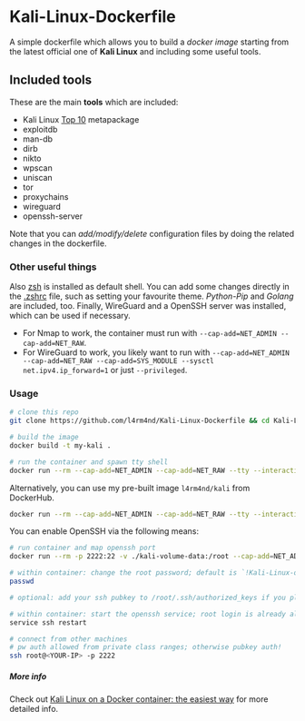 # Kali-Linux-Dockerfile

A simple dockerfile which allows you to build a _docker image_ starting from the latest official one of **Kali Linux** and including some useful tools.

## Included tools

These are the main **tools** which are included:

- Kali Linux [Top 10](https://tools.kali.org/kali-metapackages) metapackage
- exploitdb
- man-db
- dirb
- nikto
- wpscan
- uniscan
- tor
- proxychains
- wireguard
- openssh-server

Note that you can _add/modify/delete_ configuration files by doing the related changes in the dockerfile.

### Other useful things

Also [zsh](https://github.com/robbyrussell/oh-my-zsh/wiki/Installing-ZSH) is installed as default shell. You can add some changes directly in the [.zshrc](https://github.com/zMrSec/Kali-Linux-Dockerfile/blob/master/config/.zshrc) file, such as setting your favourite theme.
_Python-Pip_ and _Golang_ are included, too. Finally, WireGuard and a OpenSSH server was installed, which can be used if necessary. 

- For Nmap to work, the container must run with `--cap-add=NET_ADMIN --cap-add=NET_RAW`.
- For WireGuard to work, you likely want to run with `--cap-add=NET_ADMIN --cap-add=NET_RAW --cap-add=SYS_MODULE --sysctl net.ipv4.ip_forward=1` or just `--privileged`.

### Usage

```sh
# clone this repo
git clone https://github.com/l4rm4nd/Kali-Linux-Dockerfile && cd Kali-Linux-Dockerfile

# build the image
docker build -t my-kali .

# run the container and spawn tty shell
docker run --rm --cap-add=NET_ADMIN --cap-add=NET_RAW --tty --interactive my-kali
```

Alternatively, you can use my pre-built image `l4rm4nd/kali` from DockerHub.

```sh
docker run --rm --cap-add=NET_ADMIN --cap-add=NET_RAW --tty --interactive l4rm4nd/kali:latest
```

You can enable OpenSSH via the following means:
```sh
# run container and map openssh port
docker run --rm -p 2222:22 -v ./kali-volume-data:/root --cap-add=NET_ADMIN --cap-add=NET_RAW --tty --interactive l4rm4nd/kali:latest

# within container: change the root password; default is `!Kali-Linux-on-Docker!`
passwd

# optional: add your ssh pubkey to /root/.ssh/authorized_keys if you plan on accessing ssh from public class IP ranges and not local lan

# within container: start the openssh service; root login is already allowed in /etc/ssh/sshd_config
service ssh restart

# connect from other machines
# pw auth allowed from private class ranges; otherwise pubkey auth!
ssh root@<YOUR-IP> -p 2222
```

##### More info

Check out [Kali Linux on a Docker container: the easiest way](https://tsumarios.github.io/blog/2022/09/17/kali-linux-docker-container/) for more detailed info.
